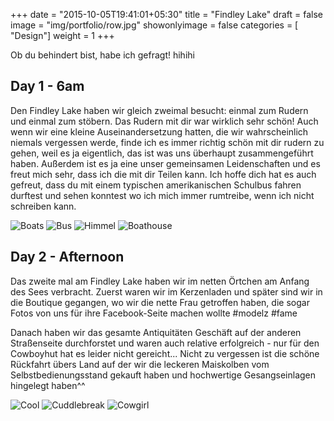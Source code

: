 +++
date = "2015-10-05T19:41:01+05:30"
title = "Findley Lake"
draft = false
image = "img/portfolio/row.jpg"
showonlyimage = false
categories = [ "Design"]
weight = 1
+++

Ob du behindert bist, habe ich gefragt! hihihi

<!--more--> 

## Day 1 - 6am 
Den Findley Lake haben wir gleich zweimal besucht: einmal zum Rudern und einmal zum stöbern.
Das Rudern mit dir war wirklich sehr schön! Auch wenn wir eine kleine Auseinandersetzung hatten, die wir wahrscheinlich niemals vergessen werde, finde ich es immer richtig schön mit dir rudern zu gehen, weil es ja eigentlich, das ist was uns überhaupt zusammengeführt haben. Außerdem ist es ja eine unser gemeinsamen Leidenschaften und es freut mich sehr, dass ich die mit dir Teilen kann. Ich hoffe dich hat es auch gefreut, dass du mit einem typischen amerikanischen Schulbus fahren durftest und sehen konntest wo ich mich immer rumtreibe, wenn ich nicht schreiben kann. 

![Boats](/img/boats.jpg "Rennmaschinen") ![Bus](/img/bus.jpg "The Rowing Bus") ![Himmel](/img/himmel.jpg "Anhimmelmode") ![Boathouse](/img/boathouse.jpg "Powerhouse") 


## Day 2 - Afternoon
Das zweite mal am Findley Lake haben wir im netten Örtchen am Anfang des Sees verbracht. Zuerst waren wir im Kerzenladen und später sind wir in die Boutique gegangen, wo wir die nette Frau getroffen haben, die sogar Fotos von uns für ihre Facebook-Seite machen wollte #modelz #fame

Danach haben wir das gesamte Antiquitäten Geschäft auf der anderen Straßenseite durchforstet und waren auch relative erfolgreich - nur für den Cowboyhut hat es leider nicht gereicht...
Nicht zu vergessen ist die schöne Rückfahrt übers Land auf der wir die leckeren Maiskolben vom Selbstbedienungsstand gekauft haben und hochwertige Gesangseinlagen hingelegt haben^^

![Cool](/img/cool.jpg "G??ngstaz") ![Cuddlebreak](/img/cuddle.jpg "Cuddlebreak") ![Cowgirl](/img/cowboy.jpg "Cowgirl")

